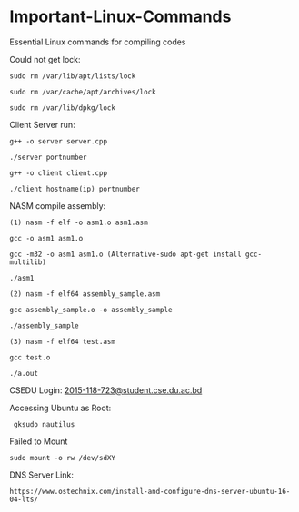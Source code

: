 # Important-Linux-Commands
Essential Linux commands for compiling codes


Could not get lock:

    sudo rm /var/lib/apt/lists/lock 

    sudo rm /var/cache/apt/archives/lock 

    sudo rm /var/lib/dpkg/lock


Client Server run:

    g++ -o server server.cpp

    ./server portnumber

    g++ -o client client.cpp

    ./client hostname(ip) portnumber


NASM compile assembly:

    (1) nasm -f elf -o asm1.o asm1.asm

    gcc -o asm1 asm1.o

    gcc -m32 -o asm1 asm1.o (Alternative-sudo apt-get install gcc-multilib﻿)

    ./asm1

    (2) nasm -f elf64 assembly_sample.asm

    gcc assembly_sample.o -o assembly_sample

    ./assembly_sample 

    (3) nasm -f elf64 test.asm

    gcc test.o

    ./a.out
    
CSEDU Login:
     2015-118-723@student.cse.du.ac.bd
        
Accessing Ubuntu as Root:
    
     gksudo nautilus

Failed to Mount

    sudo mount -o rw /dev/sdXY

DNS Server Link:

    https://www.ostechnix.com/install-and-configure-dns-server-ubuntu-16-04-lts/
